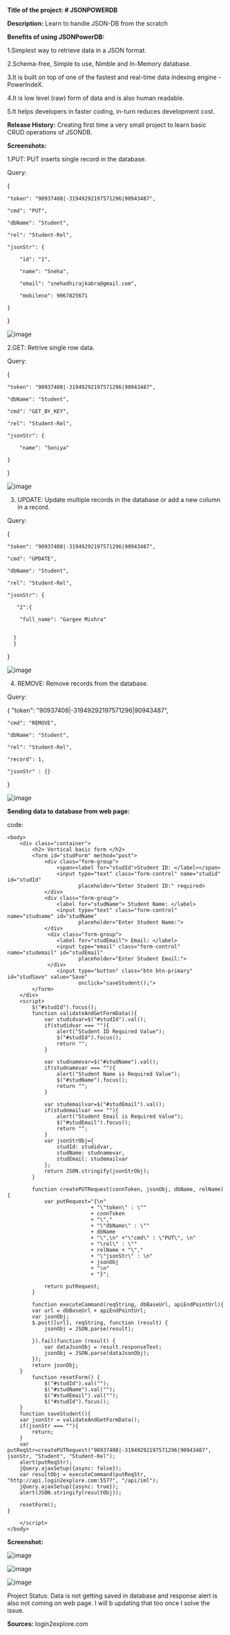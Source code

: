 **Title of the project: # JSONPOWERDB**

**Description:** Learn to handle JSON-DB from the scratch


**Benefits of using JSONPowerDB:**

1.Simplest way to retrieve data in a JSON format.

2.Schema-free, Simple to use, Nimble and In-Memory database.

3.It is built on top of one of the fastest and real-time data indexing engine - PowerIndeX.

4.It is low level (raw) form of data and is also human readable.

5.It helps developers in faster coding, in-turn reduces development cost.

**Release History:** Creating first time a very small project to learn basic CRUD operations of JSONDB.

**Screenshots:**

1.PUT: PUT inserts single record in the database.

Query:

{

    "token": "90937408|-31949292197571296|90943487",
    
    "cmd": "PUT",
    
    "dbName": "Student",
    
    "rel": "Student-Rel",
    
    "jsonStr": {
    
        "id": "1",
        
        "name": "Sneha",
        
        "email": "snehadhirajkabra@gmail.com",
        
        "mobileno": 9067825671
        
    }
    
}

![image](https://user-images.githubusercontent.com/112716091/188196223-0b436fc7-bcd0-401a-b102-3661d5033573.png)

2.GET: Retrive single row data.

Query:

{

    "token": "90937408|-31949292197571296|90943487",
    
    "dbName": "Student",
    
    "cmd": "GET_BY_KEY",
    
    "rel": "Student-Rel",
    
    "jsonStr": {
    
        "name": "Soniya"
        
    }

}


![image](https://user-images.githubusercontent.com/112716091/188196946-8f90f1cf-3462-47e6-bd29-808049f621cf.png)


3. UPDATE: Update multiple records in the database or add a new column in a record.

Query:

{

    "token": "90937408|-31949292197571296|90943487",
    
    "cmd": "UPDATE",
    
    "dbName": "Student",
    
    "rel": "Student-Rel",
    
    "jsonStr": {
    
       "2":{
       
        "full_name": "Gargee Mishra"
        

      }
      }
}

![image](https://user-images.githubusercontent.com/112716091/188197333-be396ae1-bd23-4fa2-b2c1-e383aa4fc72f.png)


4. REMOVE: Remove records from the database.

Query:

{
    "token": "90937408|-31949292197571296|90943487",
    
    "cmd": "REMOVE",
    
    "dbName": "Student",
    
    "rel": "Student-Rel",
    
    "record": 1,
    
    "jsonStr" : {}
    
}

![image](https://user-images.githubusercontent.com/112716091/188197559-09f53758-df0a-4a84-b19a-ecaa11fd4505.png)


**Sending data to database from web page:**

code:

<html lang="en">
    <head>
        <title>Bootstrap Example</title>
        <meta charset="utf-8">
        <meta name="viewport" content="width=device-width, initial-scale=1">
        <link rel="stylesheet"
              href="https://maxcdn.bootstrapcdn.com/bootstrap/3.4.1/css/bootstrap.min.css">
        <script
            src="https://ajax.googleapis.com/ajax/libs/jquery/3.5.1/jquery.min.js"></script>
        <script
            src="https://maxcdn.bootstrapcdn.com/bootstrap/3.4.1/js/bootstrap.min.js"></script>
            </head>

    <body>
        <div class="container">
            <h2> Vertical basic form </h2>
            <form id="studForm" method="post">
                <div class="form-group">
                    <span><label for="studId">Student ID: </label></span>
                    <input type="text" class="form-control" name="studid" id="studId"
                           placeholder="Enter Student ID:" required>
                </div>
                <div class="form-group">
                    <label for="studName"> Student Name: </label>
                    <input type="text" class="form-control" name="studname" id="studName"
                           placeholder="Enter Student Name:">
                </div>
                 <div class="form-group">
                    <label for="studEmail"> Email: </label>
                    <input type="email" class="form-control" name="studemail" id="studEmail"
                           placeholder="Enter Student Email:">
                 </div>
                    <input type="button" class="btn btn-primary" id="studSave" value="Save"
                           onclick="saveStudent();">
            </form>
        </div>
        <script>
            $("#studId").focus();
            function validateAndGetFormData(){
                var studidvar=$("#studId").val();
                if(studidvar === ""){
                    alert("Student ID Required Value");
                    $("#studId").focus();
                    return "";
                }
                
                var studnamevar=$("#studName").val();
                if(studnamevar === ""){
                    alert("Student Name is Required Value");
                    $("#studName").focus();
                    return "";
                }
                
                var studemailvar=$("#studEmail").val();
                if(studemailvar === ""){
                    alert("Student Email is Required Value");
                    $("#studEmail").focus();
                    return "";
                }
                var jsonStrObj={
                    studId: studidvar,
                    studName: studnamevar,
                    studEmail: studemailvar
                };
                return JSON.stringify(jsonStrObj);
            }
            
            function createPUTRequest(connToken, jsonObj, dbName, relName){
                var putRequest="{\n"
                               + "\"token\" : \""
                               + connToken
                               + "\","
                               + "\"dbName\" : \""
                               + dbName
                               + "\",\n" +"\"cmd\" : \"PUT\", \n"
                               + "\rel\" : \""
                               + relName + "\","
                               + "\"jsonStr\" : \n"
                               + jsonObj
                               + "\n"
                               + "}";
                              
                return putRequest;
            } 
            
            function executeCommand(reqString, dbBaseUrl, apiEndPointUrl){
            var url = dbBaseUrl + apiEndPointUrl;
            var jsonObj;
            $.post([url], reqString, function (result) {
                jsonObj = JSON.parse(result);
                
            }).fail(function (result) {
                var dataJsonObj = result.responseText;
                jsonObj = JSON.parse(dataJsonObj);
            });
            return jsonObj;
        }
            function resetForm() {
                $("#studId").val("");
                $("#studName").val("");
                $("#studEmail").val("");
                $("#studId").focus();
        }
        function saveStudent(){
        var jsonStr = validateAndGetFormData();
        if(jsonStr === ""){
            return;
        }
        var putReqStr=createPUTRequest("90937408|-31949292197571296|90943487", jsonStr, "Student", "Student-Rel");
        alert(putReqStr);
        jQuery.ajaxSetup({async: false});
        var resultObj = executeCommand(putReqStr, "http://api.login2explore.com:5577", "/api/iml");
        jQuery.ajaxSetup({async: true});
        alert(JSON.stringify(resultObj));
        
        resetForm();
    }
    
        </script>
    </body>
</html>


**Screenshot:**

![image](https://user-images.githubusercontent.com/112716091/188199128-16dcd034-f264-4ac7-81ca-9bfe49ae4d8b.png)







![image](https://user-images.githubusercontent.com/112716091/188199228-6507cae0-b55a-4e68-8b33-db52a9688500.png)









![image](https://user-images.githubusercontent.com/112716091/188199398-4140c72d-389c-4e9d-ac4f-88fec1e14ae2.png)










Project Status: Data is not getting saved in database and response alert is also not coming on web page. I will b updating that too once I solve the issue.



**Sources:** login2explore.com



